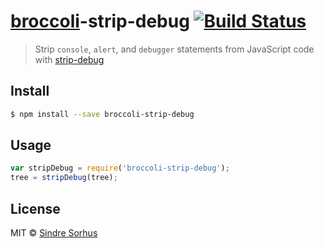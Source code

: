 # [broccoli](https://github.com/joliss/broccoli)-strip-debug [![Build Status](https://travis-ci.org/sindresorhus/broccoli-strip-debug.svg?branch=master)](https://travis-ci.org/sindresorhus/broccoli-strip-debug)

> Strip `console`, `alert`, and `debugger` statements from JavaScript code with [strip-debug](https://github.com/sindresorhus/strip-debug)


## Install

```sh
$ npm install --save broccoli-strip-debug
```


## Usage

```js
var stripDebug = require('broccoli-strip-debug');
tree = stripDebug(tree);
```


## License

MIT © [Sindre Sorhus](http://sindresorhus.com)
